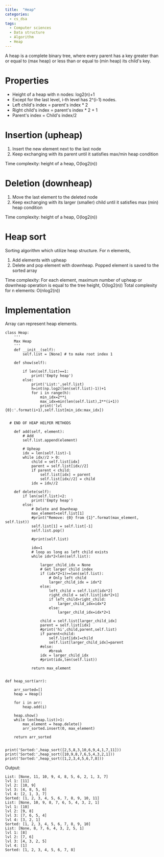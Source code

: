 ```yaml
---
title:  "Heap"
categories:
  - cs_dsa
tags:
  - Computer sciences
  - Data structure
  - Algorithm
  - Heap
---
```


A heap is a complete binary tree, 
where every parent has a key greater than or equal to (max heap) or less than or equal to (min heap) its child's key. 

# Properties
- Height of a heap with n nodes: log2(n)+1
- Except for the last level, i-th level has 2^(i-1) nodes.
- Left child's index = parent's index * 2  
- Right child's index = parent's index * 2 + 1
- Parent's index = Child's index/2

# Insertion (upheap)
1. Insert the new element next to the last node
2. Keep exchanging with its parent until it satisfies max/min heap condition

Time complexity: height of a heap, O(log2(n)) 

# Deletion (downheap)
1. Move the last element to the deleted node
2. Keep exchanging with its larger (smaller) child until it satisfies max (min) heap condition

Time complexity: height of a heap, O(log2(n)) 

# Heap sort
Sorting algorithm which utilize heap structure.
For n elements,
1. Add elements with upheap 
2. Delete and pop element with downheap. Popped element is saved to the sorted array

Time complexity: For each element, maximum number of upheap or downheap operation is equal to the tree height, O(log2(n))
Total complexity for n elements: O(nlog2(n))

# Implementation
Array can represent heap elements.
```
class Heap:
    '''
    Max Heap
    '''
    def __init__(self):
        self.list = [None] # to make root index 1

    def show(self):
        
        if len(self.list)==1:
            print('Empty heap')
        else:
            print('List:',self.list)
            h=int(np.log2(len(self.list)-1))+1
            for i in range(h):
                min_idx=2**i
                max_idx=min(len(self.list),2**(i+1))
                print('lvl {0}:'.format(i+1),self.list[min_idx:max_idx])
        

  # END OF HEAP HELPER METHODS
  
    def add(self, element):
        # Add
        self.list.append(element)
        
        # Upheap
        idx = len(self.list)-1
        while idx//2 > 0:
            child = self.list[idx]
            parent = self.list[idx//2]
            if parent < child:
                self.list[idx] = parent
                self.list[idx//2] = child
            idx = idx//2
            
    def delete(self):
        if len(self.list)<2:
            print('Empty heap')
        else:
            # Delete and Downheap
            max_element=self.list[1]
            #print("Remove: {0} from {1}".format(max_element, self.list))
            self.list[1] = self.list[-1]
            self.list.pop()
            
            #print(self.list)
            
            idx=1
            # loop as long as left child exists
            while idx*2<len(self.list):
                
                larger_child_idx = None
                # Get larger child index
                if (idx*2+1)>=len(self.list):
                    # Only left child
                    larger_child_idx = idx*2
                else:
                    left_child = self.list[idx*2]
                    right_child = self.list[idx*2+1]
                    if left_child>right_child:
                        larger_child_idx=idx*2
                    else:
                        larger_child_idx=idx*2+1
                
                child = self.list[larger_child_idx]
                parent = self.list[idx]
                #print('hi',child,parent,self.list)
                if parent<child:
                    self.list[idx]=child
                    self.list[larger_child_idx]=parent
                #else:
                    #break
                idx = larger_child_idx
                #print(idx,len(self.list))
                
            return max_element
        

def heap_sort(arr):
    
    arr_sorted=[]
    heap = Heap()
    
    for i in arr:
        heap.add(i)
        
    heap.show()
    while len(heap.list)>1:
        max_element = heap.delete()
        arr_sorted.insert(0, max_element)
    
    return arr_sorted

        
print('Sorted:',heap_sort([2,5,8,3,10,6,9,4,1,7,11]))
print('Sorted:',heap_sort([10,9,8,7,6,5,4,3,2,1]))
print('Sorted:',heap_sort([1,2,3,4,5,6,7,8]))
```
Output:
```
List: [None, 11, 10, 9, 4, 8, 5, 6, 2, 1, 3, 7]
lvl 1: [11]
lvl 2: [10, 9]
lvl 3: [4, 8, 5, 6]
lvl 4: [2, 1, 3, 7]
Sorted: [1, 2, 3, 4, 5, 6, 7, 8, 9, 10, 11]
List: [None, 10, 9, 8, 7, 6, 5, 4, 3, 2, 1]
lvl 1: [10]
lvl 2: [9, 8]
lvl 3: [7, 6, 5, 4]
lvl 4: [3, 2, 1]
Sorted: [1, 2, 3, 4, 5, 6, 7, 8, 9, 10]
List: [None, 8, 7, 6, 4, 3, 2, 5, 1]
lvl 1: [8]
lvl 2: [7, 6]
lvl 3: [4, 3, 2, 5]
lvl 4: [1]
Sorted: [1, 2, 3, 4, 5, 6, 7, 8]
```